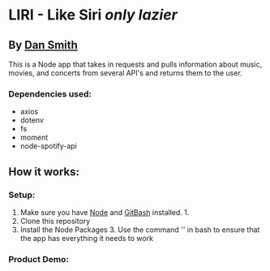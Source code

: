 # LIRI - Like Siri **_only lazier_**
## By [Dan Smith](https://kentarosmith.github.io/)
This is a Node app that takes in requests and pulls information about music, movies, and concerts from several API's and returns them to the user.


### Dependencies used:
* axios
* dotenv
* fs
* moment
* node-spotify-api

## How it works:

### Setup:
1. Make sure you have [Node](https://nodejs.org/en/) and [GitBash](https://gitforwindows.org/) installed.
   1. 
2. Clone this repository
3. Install the Node Packages 
   3. Use the command '<npm install>' in bash to ensure that the app has everything it needs to work

### Product Demo:
